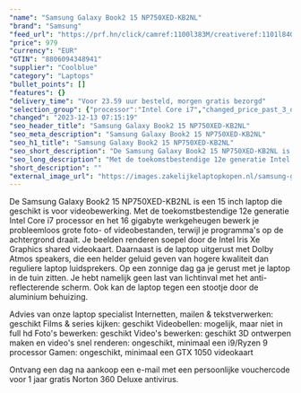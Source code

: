 ```yaml
---
"name": "Samsung Galaxy Book2 15 NP750XED-KB2NL"
"brand": "Samsung"
"feed_url": "https://prf.hn/click/camref:1100l383M/creativeref:1101l84031/destination:https%3A%2F%2Fwww.coolblue.nl%2Fproduct%2F901782"
"price": 979
"currency": "EUR"
"GTIN": "8806094348941"
"supplier": "Coolblue"
"category": "Laptops"
"bullet_points": []
"features": {}
"delivery_time": "Voor 23.59 uur besteld, morgen gratis bezorgd"
"selection_group": {"processor":"Intel Core i7","changed_price_past_3_days":false,"product_family":"Galaxy book2"}
"changed": "2023-12-13 07:15:19"
"seo_header_title": "Samsung Galaxy Book2 15 NP750XED-KB2NL"
"seo_meta_description": "Samsung Galaxy Book2 15 NP750XED-KB2NL"
"seo_h1_title": "Samsung Galaxy Book2 15 NP750XED-KB2NL"
"seo_short_description": "De Samsung Galaxy Book2 15 NP750XED-KB2NL is een 15 inch laptop die geschikt is voor videobewerking."
"seo_long_description": "Met de toekomstbestendige 12e generatie Intel Core i7 processor en het 16 gigabyte werkgeheugen bewerk je probleemloos grote foto- of videobestanden, terwijl je programma's op de achtergrond draait. Je beelden renderen soepel door de Intel Iris Xe Graphics shared videokaart. Daarnaast is de laptop uitgerust met Dolby Atmos speakers, die een helder geluid geven van hogere kwaliteit dan reguliere laptop luidsprekers. Op een zonnige dag ga je gerust met je laptop in de tuin zitten. Je hebt namelijk geen last van lichtinval met het anti-reflecterende scherm. Ook kan de laptop tegen een stootje door de aluminium behuizing. \r\n\r\nAdvies van onze laptop specialist\r\nInternetten, mailen & tekstverwerken: geschikt\r\nFilms & series kijken: geschikt\r\nVideobellen: mogelijk, maar niet in full hd\r\nFoto's bewerken: geschikt\r\nVideo's bewerken: geschikt\r\n3D ontwerpen maken en video's snel renderen: ongeschikt, minimaal een i9/Ryzen 9 processor\r\nGamen: ongeschikt, minimaal een GTX 1050 videokaart\r\n \r\nOntvang een dag na aankoop een e-mail met een persoonlijke vouchercode voor 1 jaar gratis Norton 360 Deluxe antivirus."
"short_description": ""
"external_image_url": "https://images.zakelijkelaptopkopen.nl/samsung-galaxy-book2-15-np750xed-kb2nl.webp"
---
```


De Samsung Galaxy Book2 15 NP750XED-KB2NL is een 15 inch laptop die geschikt is voor videobewerking. Met de toekomstbestendige 12e generatie Intel Core i7 processor en het 16 gigabyte werkgeheugen bewerk je probleemloos grote foto- of videobestanden, terwijl je programma's op de achtergrond draait. Je beelden renderen soepel door de Intel Iris Xe Graphics shared videokaart. Daarnaast is de laptop uitgerust met Dolby Atmos speakers, die een helder geluid geven van hogere kwaliteit dan reguliere laptop luidsprekers. Op een zonnige dag ga je gerust met je laptop in de tuin zitten. Je hebt namelijk geen last van lichtinval met het anti-reflecterende scherm. Ook kan de laptop tegen een stootje door de aluminium behuizing.

Advies van onze laptop specialist
Internetten, mailen & tekstverwerken: geschikt
Films & series kijken: geschikt
Videobellen: mogelijk, maar niet in full hd
Foto's bewerken: geschikt
Video's bewerken: geschikt
3D ontwerpen maken en video's snel renderen: ongeschikt, minimaal een i9/Ryzen 9 processor
Gamen: ongeschikt, minimaal een GTX 1050 videokaart
 
Ontvang een dag na aankoop een e-mail met een persoonlijke vouchercode voor 1 jaar gratis Norton 360 Deluxe antivirus.